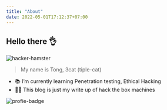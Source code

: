 ```yaml
---
title: "About"
date: 2022-05-01T17:12:37+07:00
---
```

## Hello there 👌
![hacker-hamster](https://c.tenor.com/Mfw-y4gYsIkAAAAC/hacker-hamster.gif)
> My name is Tong, 3cat (tiple-cat)

- 📚 I’m currently learning Penetration testing, Ethical Hacking 
- 🐱‍👤 This blog is just my write up of hack the box machines

![profie-badge](http://www.hackthebox.eu/badge/image/370893)
